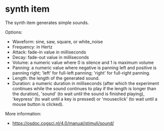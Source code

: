 # synth item

The synth item generates simple sounds.

Options:

- Waveform: sine, saw, square, or white_noise
- Frequency: in Hertz
- Attack: fade-in value in milliseconds
- Decay: fade-out value in milliseconds
- Volume: a numeric value where 0 is silence and 1 is maximum volume
- Panning: a numeric value where negative is panning left and positive is panning right; 'left' for full-left panning; 'right' for full-right panning.
- Length: the length of the generated sound.
- Duration: a numeric duration in milliseconds (after which the experiment continues while the sound continues to play if the length is longer than the duration), 'sound' (to wait until the sound is finished playing), 'keypress' (to wait until a key is pressed) or 'mouseclick' (to wait until a mouse button is clicked).

More information:

- <https://osdoc.cogsci.nl/4.0/manual/stimuli/sound/>
